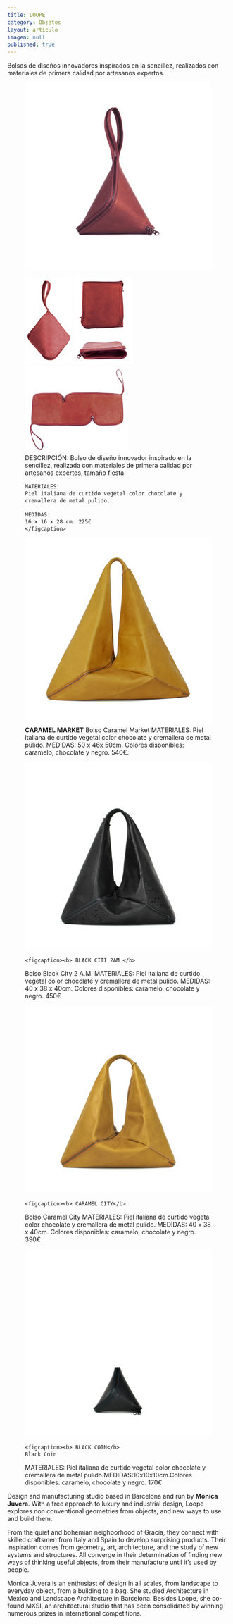 ```yaml
---
title: LOOPE
category: Objetos
layout: articulo
imagen: null
published: true
---
```

Bolsos de diseños innovadores inspirados en la sencillez, realizados con materiales de primera calidad por artesanos expertos.
<figure>
	<a href="/images/Loope/CARTERA.jpg"><img src="/images/Loope/CARTERA.jpg" alt="bolso de diseño"></a>
</figure>

<figure class="third">
	<a href="/images/Loope/CARTERA 2.jpg"><img src="/images/Loope/CARTERA 2.jpg" alt="bolso de diseño"></a>
	<a href="/images/Loope/CARTERA 2A.jpg"><img src="/images/Loope/CARTERA 2A.jpg" alt="bolso de diseño"></a>
	<a href="/images/Loope/CARTERA 4a.jpg"><img src="/images/Loope/CARTERA 4a.jpg" alt="bolso de diseño"></a>
    <figcaption>
    DESCRIPCIÓN:
    Bolso de diseño innovador inspirado en la sencillez, realizada con materiales de primera calidad por artesanos expertos, tamaño fiesta.
  
    MATERIALES:
    Piel italiana de curtido vegetal color chocolate y cremallera de metal pulido.
    
    MEDIDAS:
    16 x 16 x 28 cm. 225€
	</figcaption>
</figure>
<div class="figure-group">
<figure>
	<a href="/images/Loope/CARAMEL MARKET.jpg"><img src="/images/Loope/CARAMEL MARKET.jpg" alt="bolso de diseño"></a>
	<figcaption><b>CARAMEL MARKET</b>
    Bolso Caramel Market 
    MATERIALES: Piel italiana de curtido vegetal color chocolate y cremallera de metal pulido. MEDIDAS: 50 x 46x 50cm. Colores disponibles: caramelo, chocolate y negro. 540€.</figcaption>
</figure>

<figure>
	<a href="/images/Loope/BLACK CITI 2AM.jpg"><img src="/images/Loope/BLACK CITI 2AM.jpg" alt="bolso de diseño"></a>

	<figcaption><b> BLACK CITI 2AM </b> 
Bolso Black City 2 A.M.
    MATERIALES: Piel italiana de curtido vegetal color chocolate y cremallera de metal pulido. MEDIDAS: 40 x 38 x 40cm. Colores disponibles: caramelo, chocolate y negro. 450€</figcaption>
</figure>

<figure>
	<a href="/images/Loope/CARAMEL CITY.jpg"><img src="/images/Loope/CARAMEL CITY.jpg" alt="bolso de diseño"></a>

	<figcaption><b> CARAMEL CITY</b> 
Bolso Caramel City
MATERIALES: Piel italiana de curtido vegetal color chocolate y cremallera de metal pulido. MEDIDAS: 40 x 38 x 40cm. Colores disponibles: caramelo, chocolate y negro. 390€</figcaption>
</figure>

<figure>
	<a href="/images/Loope/BLACK COIN.jpg"><img src="/images/Loope/BLACK COIN.jpg" alt="bolso de diseño"></a>

	<figcaption><b> BLACK COIN</b> 
    Black Coin
MATERIALES: Piel italiana de curtido vegetal color chocolate y cremallera de metal pulido.MEDIDAS:10x10x10cm.Colores disponibles: caramelo, chocolate y negro. 170€</figcaption>
</figure>
</div>

Design and manufacturing studio based in Barcelona and run by **Mónica Juvera**. With a free approach to luxury and industrial design, Loope explores non conventional geometries from objects, and new ways to use and build them.

From the quiet and bohemian neighborhood of Gracia, they connect with skilled craftsmen from Italy and Spain to develop surprising products. Their inspiration comes from geometry, art, architecture, and the study of new systems and structures. All converge in their determination of finding new ways of thinking useful objects, from their manufacture until it’s used by people.

Mónica Juvera is an enthusiast of design in all scales, from landscape to everyday object, from a building to a bag. She studied Architecture in México and Landscape Architecture in Barcelona. Besides Loope, she co-found MXSI, an architectural studio that has been consolidated by winning numerous prizes in international competitions.
